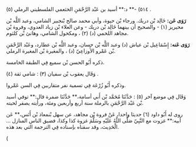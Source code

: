 ٥١٤) -** د:** أسيد بن عَبْد الرَّحْمَنِ الخثعمي الفلسطيني الرملي (٥) .

**رَوَى عَن:** خَالِد بْن دريك. ورجاء بْن حيوة، وأبي محمد صالح بْنجبير الشامي، وعبد اللَّه بْن محيريز (١) - والصحيح أن بينهما خَالِد بْن دريك - وعن العلاء بْن زياد العدوي، وفروة بْن مجاهد اللخمي (د) (٢) ، ومكحول الشامي، وهانئ بْن كلثوم.

**رَوَى عَنه:** إِسْمَاعِيل بْن عياش (د) وعبد اللَّه بْن حسان، وعبد اللَّه بْن عطارد، وعَبْد الرَّحْمَنِ بْن عَمْرو الأَوزاعِيّ (د) ، والمغيرة بْن المغيرة الرملي.

ذكره أَبُو الحسن بْن سميع فِي الطبقة الخامسة.

وَقَال يعقوب بْن سفيان (٣) : شامي ثقة (٤) .

وذكره أَبُو زُرْعَة فِي تسمية نفر متقاربين فِي السن عَمْروا.

وَقَال فِي موضع آخر (٥) : حَدَّثَنَا مُحَمَّد بْن أَبي أسامة،** حَدَّثَنَا ضمرة قال:** توفي أسيد بْن عَبْد الرَّحْمَنِ بالرملة سنة أربع وأربعين ومئة، ورأيته يصفر لحيته.

روى له أَبُو داود (٦) حديثا واحدا، عَنْ فروة بْن مجاهد، عن سهل بْنمعاذ بْن أَنَس،** عَن أبيه:** غزوت مع النَّبِيّ صَلَّى اللَّهُ عَلَيْهِ وسَلَّمَ غزوة كذا وكذا، فضيق الناس المنازل ... الْحَدِيث، وقد سقناه بإسناده فِي الترجمة التي بعد هذه.

(